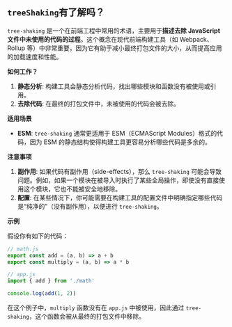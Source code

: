 ## `treeShaking`有了解吗？

`tree-shaking` 是一个在前端工程中常用的术语，主要用于**描述去除 JavaScript 文件中未使用的代码的过程**。这个概念在现代前端构建工具（如 Webpack、Rollup 等）中非常重要，因为它有助于减小最终打包文件的大小，从而提高应用的加载速度和性能。

**如何工作？**

1. **静态分析**: 构建工具会静态分析代码，找出哪些模块和函数没有被使用或引用。
2. **去除代码**: 在最终的打包文件中，未被使用的代码会被去除。

**适用场景**

- **ESM**: `tree-shaking` 通常更适用于 ESM（ECMAScript Modules）格式的代码，因为 ESM 的静态结构使得构建工具更容易分析哪些代码是多余的。

**注意事项**

1. **副作用**: 如果代码有副作用（side-effects），那么 `tree-shaking` 可能会导致问题。例如，如果一个模块在被导入时执行了某些全局操作，即使没有直接使用这个模块，它也不能被安全地移除。
2. **配置**: 在某些情况下，你可能需要在构建工具的配置文件中明确指定哪些代码是“纯净的”（没有副作用），以便进行 `tree-shaking`。

**示例**

假设你有如下的代码：

```javascript
// math.js
export const add = (a, b) => a + b
export const multiply = (a, b) => a * b

// app.js
import { add } from './math'

console.log(add(1, 2))
```

在这个例子中，`multiply` 函数没有在 `app.js` 中被使用，因此通过 `tree-shaking`，这个函数会被从最终的打包文件中移除。
